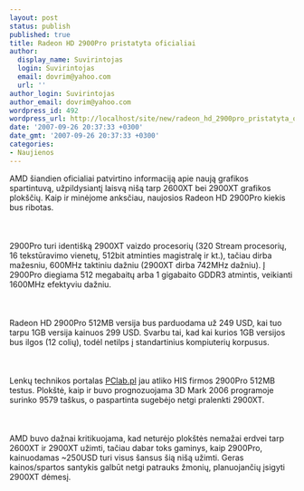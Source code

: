 ```yaml
---
layout: post
status: publish
published: true
title: Radeon HD 2900Pro pristatyta oficialiai
author:
  display_name: Suvirintojas
  login: Suvirintojas
  email: dovrim@yahoo.com
  url: ''
author_login: Suvirintojas
author_email: dovrim@yahoo.com
wordpress_id: 492
wordpress_url: http://localhost/site/new/radeon_hd_2900pro_pristatyta_oficialiai/
date: '2007-09-26 20:37:33 +0300'
date_gmt: '2007-09-26 20:37:33 +0300'
categories:
- Naujienos
---
```

<p>AMD šiandien oficialiai patvirtino informaciją apie naują grafikos spartintuvą, užpildysiantį laisvą nišą tarp 2600XT bei 2900XT grafikos plokščių. Kaip ir minėjome anksčiau, naujosios Radeon HD 2900Pro kiekis bus ribotas.<br />
<br><br />
<br>2900Pro turi identišką 2900XT vaizdo procesorių (320 Stream procesorių, 16 tekstūravimo vienetų, 512bit atminties magistralę ir kt.), tačiau dirba mažesniu, 600MHz taktiniu dažniu (2900XT dirba 742MHz dažniu). Į 2900Pro diegiama 512 megabaitų arba 1 gigabaito GDDR3 atmintis, veikianti 1600MHz efektyviu dažniu.<br />
<br><br />
<br>Radeon HD 2900Pro 512MB versija bus parduodama už 249 USD, kai tuo tarpu 1GB versija kainuos 299 USD. Svarbu tai, kad kai kurios 1GB versijos bus ilgos (12 colių), todėl netilps į standartinius kompiuterių korpusus.<br />
<br><br />
<br>Lenkų technikos portalas <a class="ns" href="http://pclab.pl/art28806.html">PClab.pl</a> jau atliko HIS firmos 2900Pro 512MB testus. Plokštė, kaip ir buvo prognozuojama 3D Mark 2006 programoje surinko 9579 taškus, o paspartinta sugebėjo netgi pralenkti 2900XT.<br />
<br><br />
<br>AMD buvo dažnai kritikuojama, kad neturėjo plokštės nemažai erdvei tarp 2600XT ir 2900XT užimti, tačiau dabar toks gaminys, kaip 2900Pro, kainuodamas ~250USD turi visus šansus šią nišą užimti. Geras kainos/spartos santykis galbūt netgi patrauks žmonių, planuojančių įsigyti 2900XT dėmesį.</p>
